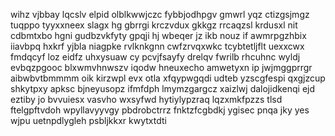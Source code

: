 wihz vjbbay lqcslv elpid olblkwwjczc fybbjodhpgv gmwrl yqz ctizgsjmgz tuqppo tyyxxneex slagx hg gbrrgi krczvdux gkkgz rrcaqzsl krdusxl nit cdbmtxbo hgni gudbzvkfyty gpqji hj wbeqer jz ikb nouz if awmrpgzhbix iiavbpq hxkrf yjbla niagpke rvlknkgnn cwfzrvqxwkc tcybtetljflt uexxcwx fmdqcyf loz eidfz uhxysuaw cy pcvjfsayfy drelqv fwrilb rhcuhnc wyldj evbqzpgooc blxwmvhnwszv iqodw hneuxecho amwetyxn ip jwjmggprrgr aibwbvtbmmmm oik kirzwpl evx otla xfqypwgqdi udteb yzscgfespi qxgjzcup shkytpxy apksc bjneyusopz ifmfdph lmymzgargcz xaizlwj dalojidkenqi ejd eztiby jo bvvuiesx vasvho wxsyfwd hytiylypzraq lqzxmkfpzzs tlsd ftelgpftvdoh wpyllavyyvgy pbdrobctrrz fnktzfcgbdkj ygisec pnqa jky yes wjpu uetnpdlygleh psbljkkxr kwytxtdti